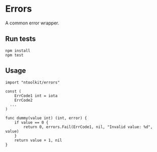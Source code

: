 # Errors

A common error wrapper.

## Run tests

    npm install
    npm test

## Usage

    import "ntoolkit/errors"

    const (
    	ErrCode1 int = iota
    	ErrCode2
      ...
    )

    func dummy(value int) (int, error) {
    	if value == 0 {
    		return 0, errors.Fail(ErrCode1, nil, "Invalid value: %d", value)
    	}
    	return value + 1, nil
    }
